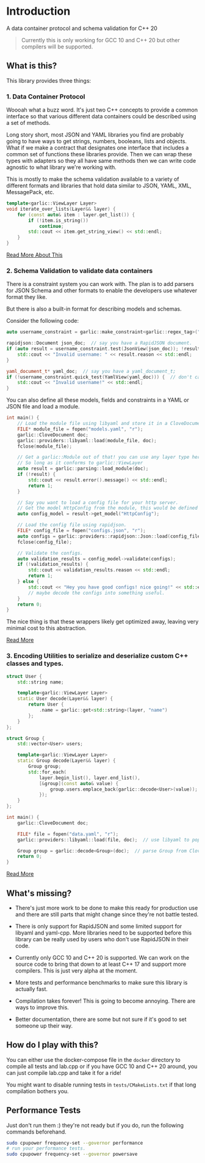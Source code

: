 # Introduction

A data container protocol and schema validation for C++ 20

> Currently this is only working for GCC 10 and C++ 20 but other compilers will be supported.

## What is this?

This library provides three things:


### 1. Data Container Protocol

Woooah what a buzz word. It's just two C++ concepts to provide a common interface
so that various different data containers could be described using a set of methods.

Long story short, most JSON and YAML libraries you find are probably going to have
ways to get strings, numbers, booleans, lists and objects. What if we make a contract that
designates one interface that includes a common set of functions these libraries provide.
Then we can wrap these types with adapters so they all have same methods then we can write code
agnostic to what library we're working with.

This is mostly to make the schema validation available to a variety of different formats and libraries that
hold data similar to JSON, YAML, XML, MessagePack, etc.

```cpp
template<garlic::ViewLayer Layer>
void iterate_over_lists(Layer&& layer) {
    for (const auto& item : layer.get_list()) {
        if (!item.is_string())
            continue;
        std::cout << item.get_string_view() << std::endl;
    }
}
```

[Read More About This](https://peymanmortazavi.github.io/garlic-models/md__home_runner_work_garlic-models_garlic-models_docs_pages_Layer.html)

### 2. Schema Validation to validate data containers

There is a constraint system you can work with. The plan is to add parsers for JSON Schema and other formats
to enable the developers use whatever format they like.

But there is also a built-in format for describing models and schemas.

Consider the following code:

```cpp
auto username_constraint = garlic::make_constraint<garlic::regex_tag>("\\w{3,12}");

rapidjson::Document json_doc;  // say you have a RapidJSON document.
if (auto result = username_constraint.test(JsonView(json_doc)); !result) {
    std::cout << "Invalid username: " << result.reason << std::endl;
}

yaml_document_t* yaml_doc;  // say you have a yaml_document_t;
if (!username_constraint.quick_test(YamlView(yaml_doc))) {  // don't care about details.
    std::cout << "Invalid username!" << std::endl;
}
```

You can also define all these models, fields and constraints in a YAML or JSON file and load a module.

```cpp
int main() {
    // Load the module file using libyaml and store it in a CloveDocument.
    FILE* module_file = fopen("models.yaml", "r");
    garlic::CloveDocument doc;
    garlic::providers::libyaml::load(module_file, doc);
    fclose(module_file);

    // Get a garlic::Module out of that! you can use any layer type here.
    // So long as it conforms to garlic::ViewLayer
    auto result = garlic::parsing::load_module(doc);
    if (!result) {
        std::cout << result.error().message() << std::endl;
        return 1;
    }

    // Say you want to load a config file for your http server.
    // Get the model HttpConfig from the module, this would be defined in your module file.
    auto config_model = result->get_model("HttpConfig");

    // Load the config file using rapidjson.
    FILE* config_file = fopen("configs.json", "r");
    auto configs = garlic::providers::rapidjson::Json::load(config_file);
    fclose(config_file);

    // Validate the configs.
    auto validation_results = config_model->validate(configs);
    if (!validation_results) {
        std::cout << validation_results.reason << std::endl;
        return 1;
    } else {
        std::cout << "Hey you have good configs! nice going!" << std::endl;
        // maybe decode the configs into something useful.
    }
    return 0;
}
```

The nice thing is that these wrappers likely get optimized away, leaving very minimal cost to this abstraction.

[Read More](https://peymanmortazavi.github.io/garlic-models/md__home_runner_work_garlic-models_garlic-models_docs_pages_Validation.html)

### 3. Encoding Utilities to serialize and deserialize custom C++ classes and types.


```cpp
struct User {
    std::string name;

    template<garlic::ViewLayer Layer>
    static User decode(Layer&& layer) {
        return User {
            .name = garlic::get<std::string>(layer, "name")
        };
    }
};

struct Group {
    std::vector<User> users;

    template<garlic::ViewLayer Layer>
    static Group decode(Layer&& layer) {
        Group group;
        std::for_each(
            layer.begin_list(), layer.end_list(),
            [&group](const auto& value) {
                group.users.emplace_back(garlic::decode<User>(value));
            });
    }
};

int main() {
    garlic::CloveDocument doc;

    FILE* file = fopen("data.yaml", "r");
    garlic::providers::libyaml::load(file, doc);  // use libyaml to populate CloveDocument.

    Group group = garlic::decode<Group>(doc);  // parse Group from CloveDocument.
    return 0;
}
```

[Read More](https://peymanmortazavi.github.io/garlic-models/md__home_runner_work_garlic-models_garlic-models_docs_pages_Encoding.html)

## What's missing?

* There's just more work to be done to make this ready for production use and there are still
parts that might change since they're not battle tested.

* There is only support for RapidJSON and some limited support for libyaml and yaml-cpp. More
libraries need to be supported before this library can be really used by users who don't
use RapidJSON in their code.

* Currently only GCC 10 and C++ 20 is supported. We can work on the source code to bring that
down to at least C++ 17 and support more compilers. This is just very alpha at the moment.

* More tests and performance benchmarks to make sure this library is actually fast.

* Compilation takes forever! This is going to become annoying. There are ways to improve this.

* Better documentation, there are some but not sure if it's good to set someone up their way.

## How do I play with this?

You can either use the docker-compose file in the `docker` directory to compile all tests and lab.cpp
or if you have GCC 10 and C++ 20 around, you can just compile lab.cpp and take it for a ride!

You might want to disable running tests in `tests/CMakeLists.txt` if that long compilation bothers you.

## Performance Tests

Just don't run them :) they're not ready but if you do, run the following commands beforehand.

```bash
sudo cpupower frequency-set --governor performance
# run your performance tests.
sudo cpupower frequency-set --governor powersave
```
